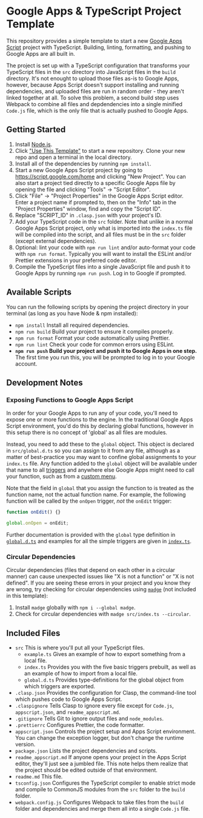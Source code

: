 # Google Apps & TypeScript Project Template

This repository provides a simple template to start a new
[Google Apps Script](https://developers.google.com/apps-script) project with
TypeScript. Building, linting, formatting, and pushing to Google Apps are all
built in.

The project is set up with a TypeScript configuration that transforms your
TypeScript files in the `src` directory into JavaScript files in the `build`
directory. It's not enought to upload those files as-is to Google Apps, however,
because Apps Script doesn't support installing and running dependencies, and
uploaded files are run in random order - they aren't linked together at all. To
solve this problem, a second build step uses Webpack to combine all files and
depdendencies into a single minified `Code.js` file, which is the only file that
is actually pushed to Google Apps.

## Getting Started

1. Install [Node.js](https://nodejs.org/en/).
2. Click
   ["Use This Template"](https://github.com/iansan5653/gas-ts-template/generate)
   to start a new repository. Clone your new repo and open a terminal in the
   local directory.
3. Install all of the dependencies by running `npm install`.
4. Start a new Google Apps Script project by going to
   https://script.google.com/home and clicking "New Project". You can also start
   a project tied directly to a specific Google Apps file by opening the file
   and clicking "Tools" -> "Script Editor".
5. Click "File" -> "Project Properties" in the Google Apps Script editor. Enter
   a project name if prompted to, then on the "Info" tab in the "Project
   Properties" window, find and copy the "Script ID".
6. Replace "SCRIPT_ID" in `.clasp.json` with your project's ID.
7. Add your TypeScript code in the `src` folder. Note that unlike in a normal
   Google Apps Script project, only what is imported into the `index.ts` file
   will be compiled into the script, and all files must be in the `src` folder
   (except external dependencies).
8. Optional: lint your code with `npm run lint` and/or auto-format your code
   with `npm run format`. Typically you will want to install the ESLint and/or
   Prettier extensions in your preferred code editor.
9. Compile the TypeScript files into a single JavaScript file and push it to
   Google Apps by running `npm run push`. Log in to Google if prompted.

## Available Scripts

You can run the following scripts by opening the project directory in your
terminal (as long as you have Node & npm installed):

- `npm install` Install all required dependencies.
- `npm run build` Build your project to ensure it compiles properly.
- `npm run format` Format your code automatically using Prettier.
- `npm run lint` Check your code for common errors using ESLint.
- **`npm run push` Build your project and push it to Google Apps in one step.**
  The first time you run this, you will be prompted to log in to your Google
  account.

## Development Notes

### Exposing Functions to Google Apps Script

In order for your Google Apps to run any of your code, you'll need to expose one
or more functions to the engine. In the traditional Google Apps Script
environment, you'd do this by declaring global functions, however in this setup
there is no concept of 'global' as all files are modules.

Instead, you need to add these to the `global` object. This object is declared
in `src/global.d.ts` so you can assign to it from any file, although as a matter
of best-practice you may want to confine global assignments to your `index.ts`
file. Any function added to the `global` object will be available under that
name to all
[triggers](https://developers.google.com/apps-script/guides/triggers) and
anywhere else Google Apps might need to call your function, such as from a
[custom menu](https://developers.google.com/apps-script/guides/menus).

Note that the field in `global` that you assign the function to is treated as
the function name, not the actual function name. For example, the following
function will be called by the `onOpen` trigger, _not_ the `onEdit` trigger:

```ts
function onEdit() {}

global.onOpen = onEdit;
```

Further documentation is provided with the `global` type definition in
[`global.d.ts`](https://github.com/iansan5653/gas-ts-template/blob/master/src/global.d.ts)
and examples for all the simple triggers are given in
[`index.ts`](https://github.com/iansan5653/gas-ts-template/blob/master/src/index.ts#L39-L43).

### Circular Dependencies

Circular dependencies (files that depend on each other in a circular manner) can
cause unexpected issues like "X is not a function" or "X is not defined". If you
are seeing these errors in your project and you know they are wrong, try
checking for circular dependencies using
[`madge`](https://github.com/pahen/madge) (not included in this template):

1. Install `madge` globally with `npm i --global madge`.
2. Check for circular dependencies with `madge src/index.ts --circular`.

## Included Files

- `src` This is where you'll put all your TypeScript files.
  - `example.ts` Gives an example of how to export something from a local file.
  - `index.ts` Provides you with the five basic triggers prebuilt, as well as an
    example of how to import from a local file.
  - `global.d.ts` Provides type-definitions for the global object from which
    triggers are exported.
- `.clasp.json` Provides the configuration for Clasp, the command-line tool
  which pushes code to Google Apps Script.
- `.claspignore` Tells Clasp to ignore every file except for `Code.js`,
  `appscript.json`, and `readme_appscript.md`.
- `.gitignore` Tells Git to ignore output files and `node_modules`.
- `.prettierrc` Configures Prettier, the code formatter.
- `appscript.json` Controls the project setup and Apps Script environment. You
  can change the exception logger, but don't change the runtime version.
- `package.json` Lists the project dependencies and scripts.
- `readme_appscript.md` If anyone opens your project in the Apps Script editor,
  they'll just see a jumbled file. This note helps them realize that the project
  should be edited outside of that environment.
- `readme.md` This file.
- `tsconfig.json` Configures the TypeScript compiler to enable strict mode and
  compile to CommonJS modules from the `src` folder to the `build` folder.
- `webpack.config.js` Configures Webpack to take files from the `build` folder
  and dependencies and merge them all into a single `Code.js` file.
